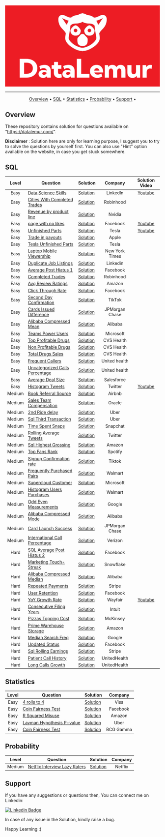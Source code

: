 ![Project Logo][dl_logo]

---

<p align="center">
  <a href="#overview">Overview</a> •
  <a href="#sql">SQL</a> •
  <a href="#statistics">Statistics</a> •
  <a href="#probability">Probability</a> •
  <a href="#support">Support</a> •
</p>


## Overview
These repository contains solution for questions available on "https://datalemur.com/".

**Disclaimer** : Solution here are only for learning purpose, I suggest you to try to solve the questions by yourself first. You can also use "Hint" option available on the website, in case you get stuck somewhere.

## SQL

| Level | Question | Solution | Company | Solution Video
|:------:|------|---------|:---------:|:---------:|
| Easy | [Data Science Skills](https://datalemur.com/questions/matching-skills) | [Solution](SQL/Easy/matching-skills.sql) | Linkedln |[Youtube](https://youtu.be/5HBgE9GW8N0)
| Easy | [Cities With Completed Trades](https://datalemur.com/questions/completed-trades) | [Solution](SQL/Easy/cities-with-completed-trades.sql)| Robinhood |
| Easy | [Revenue by product line](https://datalemur.com/questions/revenue-by-product-line) | [Solution](SQL/Easy/revenue-by-product-line.sql)| Nvidia |
| Easy | [page with no likes](https://datalemur.com/questions/sql-page-with-no-likes) | [Solution](SQL/Easy/page-with-no-likes.sql)| Facebook |[Youtube](https://youtu.be/7kWWYAlyioE)
| Easy | [Unfinished Parts](https://datalemur.com/questions/tesla-unfinished-parts) | [Solution](unfinished-parts.sql) | Tesla |[Youtube](https://www.youtube.com/watch?v=ugT79g4L34w&t=83s)
| Easy | [Trade in payouts](https://datalemur.com/questions/trade-in-payouts) | [Solution](SQL/Easy/trade-in-payouts.sql)| Apple |
| Easy | [Tesla Unfinished Parts](https://datalemur.com/questions/tesla-unfinished-parts) | [Solution](SQL/Easy/tesla-unfinished-parts.sql)| Tesla |
| Easy | [Laptop Mobile Viewership](https://datalemur.com/questions/laptop-mobile-viewership) | [Solution](SQL/Easy/laptop-mobile-viewership.sql)| New York Times |
| Easy | [Duplicate Job Listings](https://datalemur.com/questions/duplicate-job-listings) | [Solution](SQL/Easy/duplicate-job-listings.sql)| Linkedin |
| Easy | [Average Post Hiatus 1](https://datalemur.com/questions/sql-average-post-hiatus-1) | [Solution](SQL/Easy/average-post-hiatus-1.sql)| Facebook |
| Easy | [Completed Trades](https://datalemur.com/questions/completed-trades) | [Solution](SQL/Easy/completed-trades.sql)| Robinhood |
| Easy | [Avg Review Ratings](https://datalemur.com/questions/sql-avg-review-ratings) | [Solution](SQL/Easy/avg-review-ratings.sql)| Amazon |
| Easy | [Click Through Rate](https://datalemur.com/questions/click-through-rate) | [Solution](SQL/Easy/click-through-rate.sql)| Facebook |
| Easy | [Second Day Confirmation](https://datalemur.com/questions/second-day-confirmation) | [Solution](SQL/Easy/second-day-confirmation.sql)| TikTok |
| Easy | [Cards Issued Difference](https://datalemur.com/questions/cards-issued-difference) | [Solution](SQL/Easy/cards-issued-difference.sql)| JPMorgan Chase |
| Easy | [Alibaba Compressed Mean](https://datalemur.com/questions/alibaba-compressed-mean) | [Solution](SQL/Easy/alibaba-compressed-mean.sql)| Alibaba |
| Easy | [Teams Power Users](https://datalemur.com/questions/teams-power-users) | [Solution](SQL/Easy/teams-power-users.sql)| Microsoft |
| Easy | [Top Profitable Drugs](https://datalemur.com/questions/top-profitable-drugs) | [Solution](SQL/Easy/top-profitable-drugs.sql)| CVS Health |
| Easy | [Non Profitable Drugs](https://datalemur.com/questions/non-profitable-drugs) | [Solution](SQL/Easy/non-profitable-drugs.sql)| CVS Health |
| Easy | [Total Drugs Sales](https://datalemur.com/questions/total-drugs-sales) | [Solution](SQL/Easy/total-drugs-sales.sql)| CVS Health |
| Easy | [Frequent Callers](https://datalemur.com/questions/frequent-callers) | [Solution](SQL/Easy/frequent-callers.sql)| United health |
| Easy | [Uncategorized Calls Percentage](https://datalemur.com/questions/uncategorized-calls-percentage) | [Solution](SQL/Easy/uncategorized-calls-percentage.sql)| United health |
| Easy | [Average Deal Size](https://datalemur.com/questions/sql-average-deal-size) | [Solution](SQL/Easy/average-deal-size.sql)| Salesforce |
| Easy | [Histogram Tweets](https://datalemur.com/questions/sql-histogram-tweets) | [Solution](SQL/Easy/histogram-tweets.sql)| Twitter | [Youtube](https://youtu.be/0J9AUEPusS0) 
| Medium | [Book Referral Source](https://datalemur.com/questions/booking-referral-source) | [Solution](SQL/Medium/booking-referralsource.sql)| Airbnb |
| Medium | [Sales Team Compensation](https://datalemur.com/questions/sales-team-compensation) | [Solution](SQL/Medium/sales-team-compensation.sql)| Oracle |
| Medium | [2nd Ride delay](https://datalemur.com/questions/2nd-ride-delay) | [Solution](SQL/Medium/2nd-ride-delay.sql)| Uber |
| Medium | [Sql Third Transaction](https://datalemur.com/questions/sql-third-transaction) | [Solution](SQL/Medium/sql-third-transaction.sql)| Uber |
| Medium | [Time Spent Snaps](https://datalemur.com/questions/time-spent-snaps) | [Solution](SQL/Medium/time-spent-snaps.sql)| Snapchat |
| Medium | [Rolling Average Tweets](https://datalemur.com/questions/rolling-average-tweets) | [Solution](SQL/Medium/rolling-average-tweets.sql)| Twitter |
| Medium | [Sql Highest Grossing](https://datalemur.com/questions/sql-highest-grossing) | [Solution](SQL/Medium/sql-highest-grossing.sql)| Amazon |
| Medium | [Top Fans Rank](https://datalemur.com/questions/top-fans-rank) | [Solution](SQL/Medium/top-fans-rank.sql)| Spotify |
| Medium | [Signup Confirmation rate](https://datalemur.com/questions/signup-confirmation-rate) | [Solution](SQL/Medium/signup-confirmation-rate.sql)| Tiktok |
| Medium | [Frequently Purchased Pairs](https://datalemur.com/questions/frequently-purchased-pairs) | [Solution](SQL/Medium/frequently-purchased-pairs.sql)| Walmart |
| Medium | [Supercloud Customer](https://datalemur.com/questions/supercloud-customer) | [Solution](SQL/Medium/supercloud-customer.sql)| Microsoft |
| Medium | [Histogram Users Purchases](https://datalemur.com/questions/histogram-users-purchases) | [Solution](SQL/Medium/histogram-users-purchases.sql)| Walmart |
| Medium | [Odd Even Measurements](https://datalemur.com/questions/odd-even-measurements) | [Solution](SQL/Medium/odd-even-measurements.sql)| Google |
| Medium | [Alibaba Compressed Mode](https://datalemur.com/questions/alibaba-compressed-mode) | [Solution](SQL/Medium/alibaba-compressed-mode.sql)| Alibaba |
| Medium | [Card Launch Success](https://datalemur.com/questions/card-launch-success) | [Solution](SQL/Medium/card-launch-success.sql)| JPMorgan Chase |
| Medium | [International Call Percentage](https://datalemur.com/questions/international-call-percentage) | [Solution](SQL/Medium/international-call-percentage.sql)| Verizon |
| Hard | [SQL Average Post Hiatus 2](https://datalemur.com/questions/sql-average-post-hiatus-2) | [Solution](SQL/Hard/sql-average-post-hiatus-2.sql)| Facebook |
| Hard | [Marketing Touch-Streak](https://datalemur.com/questions/marketing-touch-streak) | [Solution](SQL/Hard/marketing-touch-streak.sql) | Snowflake
| Hard | [Alibaba Compressed Median](https://datalemur.com/questions/alibaba-compressed-median) | [Solution](SQL/Hard/alibaba-compressed-median.sql) | Alibaba
| Hard | [Repeated Payments](https://datalemur.com/questions/repeated-payments) | [Solution](SQL/Hard/repeated-payments.sql) | Stripe
| Hard | [User Retention](https://datalemur.com/questions/user-retention) | [Solution](SQL/Hard/user-retention.sql) | Facebook
| Hard | [YoY Growth Rate](https://datalemur.com/questions/yoy-growth-rate) | [Solution](SQL/Hard/yoy-growth-rate.sql) | Wayfair |[Youtube](https://youtu.be/xKWrABnOzww)
| Hard | [Consecutive Filing Years](https://datalemur.com/questions/consecutive-filing-years) | [Solution](SQL/Hard/consecutive-filing-years.sql) | Intuit
| Hard | [Pizzas Topping Cost](https://datalemur.com/questions/pizzas-topping-cost) | [Solution](SQL/Hard/pizzas-topping-cost.sql) | McKinsey
| Hard | [Prime Warehouse Storage](https://datalemur.com/questions/prime-warehouse-storage) | [Solution](SQL/Hard/prime-warehouse-storage.sql) | Amazon
| Hard | [Median Search Freq](https://datalemur.com/questions/median-search-freq) | [Solution](SQL/Hard/median-search-freq.sql) | Google
| Hard | [Updated Status](https://datalemur.com/questions/updated-status) | [Solution](SQL/Hard/updated-status.sql) | Facebook
| Hard | [Sql Rolling Earnings](https://datalemur.com/questions/sql-rolling-earnings) | [Solution](SQL/Hard/sql-rolling-earnings.sql) | Stripe
| Hard | [Patient Call History](https://datalemur.com/questions/patient-call-history) | [Solution](SQL/Hard/patient-call-history.sql) | UnitedHealth
| Hard | [Long Calls Growth](https://datalemur.com/questions/long-calls-growth) | [Solution](SQL/Hard/long-calls-growth.sql) | UnitedHealth



## Statistics

| Level | Question | Solution | Company |
|:------:|------|---------|:---------:|
| Easy | [4 rolls to 4](https://datalemur.com/questions/4-rolls-to-4) | [Solution](Statistics/Easy/4-rolls-to-4.ipynb) | Visa |
| Easy | [Coin Fairness Test](https://datalemur.com/questions/coin-fairness-test) | [Solution](Statistics/Easy/coin-fairness-test.ipynb) | Facebook |
| Easy | [R Squared Misuse](https://datalemur.com/questions/r-squared-misuse) | [Solution](Statistics/Easy/r-squared-misuse.ipynb) | Amazon
| Easy | [Layman Hypothesis P-value](https://datalemur.com/questions/layman-hypothesis-p-value) | [Solution](Statistics/Easy/layman-hypothesis-p-value.ipynb) | Uber
| Easy | [Coin Fairness Test](https://datalemur.com/questions/coin-fairness-test) | [Solution](Statistics/Easy/coin-fairness-test.ipynb) | BCG Gamma


## Probability
| Level | Question | Solution | Company |
|:------:|------|---------|:---------:|
| Medium | [Netflix Interview Lazy Raters](https://datalemur.com/questions/netflix-interview-lazy-raters) | [Solution](Probability/Medium/netflix-interview-lazy-raters.ipynb) | Netflix |




## Support

If you have any suggestions or questions then, You can connect me on Linkedin:

[![Linkedin Badge][linkedinbadge]][linkedin]

In case of any issue in the Solution, kindly raise a bug.

Happy Learning :)


<!-- Image Links -->
[dl_logo]: images/data_lemur.png

<!-- Profile Links -->
[linkedin]: https://www.linkedin.com/in/tajinder-55/

<!-- Shields Profile Links -->
[linkedinbadge]: https://img.shields.io/badge/linkedin-blue?logo=linkedin
